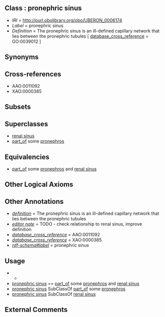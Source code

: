 
## Class : pronephric sinus

 * *IRI* = http://purl.obolibrary.org/obo/UBERON_0006174
 * *Label* = pronephric sinus
 * *Definition* = The pronephric sinus is an ill-defined capillary network that lies between the pronephric tubules [ [database_cross_reference](../../ef/oboInOwl#hasDbXref.md) = GO:0039012 ]

## Synonyms


## Cross-references

 * AAO:0011092
 * XAO:0000385

## Subsets


## Superclasses

 * [renal sinus](../../UBERON/71/UBERON_0006171.md)
 * [part_of](../../BFO/50/BFO_0000050.md) some [pronephros](../../UBERON/20/UBERON_0002120.md)

## Equivalencies

 * [part_of](../../BFO/50/BFO_0000050.md) some [pronephros](../../UBERON/20/UBERON_0002120.md) and [renal sinus](../../UBERON/71/UBERON_0006171.md)

## Other Logical Axioms


## Other Annotations

 * *[definition](../../IAO/15/IAO_0000115.md)* = The pronephric sinus is an ill-defined capillary network that lies between the pronephric tubules
 * *[editor note](../../IAO/16/IAO_0000116.md)* = TODO - check relationship to renal sinus, improve definition
 * *[database_cross_reference](../../ef/oboInOwl#hasDbXref.md)* = AAO:0011092
 * *[database_cross_reference](../../ef/oboInOwl#hasDbXref.md)* = XAO:0000385
 * *[rdf-schema#label](../../el/rdf-schema#label.md)* = pronephric sinus

## Usage

 * -
 * [pronephric sinus](../../UBERON/74/UBERON_0006174.md) == [part_of](../../BFO/50/BFO_0000050.md) some [pronephros](../../UBERON/20/UBERON_0002120.md) and [renal sinus](../../UBERON/71/UBERON_0006171.md)
 * [pronephric sinus](../../UBERON/74/UBERON_0006174.md) SubClassOf [part_of](../../BFO/50/BFO_0000050.md) some [pronephros](../../UBERON/20/UBERON_0002120.md)
 * [pronephric sinus](../../UBERON/74/UBERON_0006174.md) SubClassOf [renal sinus](../../UBERON/71/UBERON_0006171.md)

## External Comments

